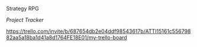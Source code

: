 Strategy RPG



*Project Tracker*

https://trello.com/invite/b/687654db2e04ddf98543617b/ATTI15161c55679882aa5a18ba1d41a8d1764FE18E01/my-trello-board